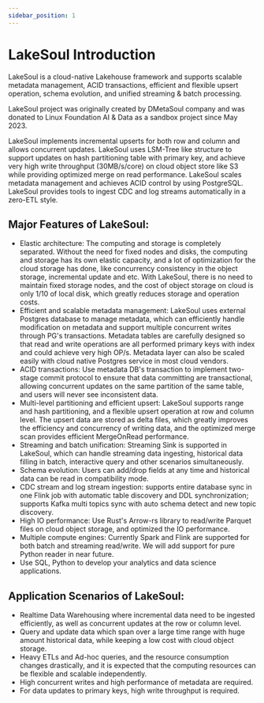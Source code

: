 ```yaml
---
sidebar_position: 1
---
```


# LakeSoul Introduction

<!--
SPDX-FileCopyrightText: 2023 LakeSoul Contributors

SPDX-License-Identifier: Apache-2.0
-->

LakeSoul is a cloud-native Lakehouse framework and supports scalable metadata management, ACID transactions, efficient and flexible upsert operation, schema evolution, and unified streaming & batch processing.

LakeSoul project was originally created by DMetaSoul company and was donated to Linux Foundation AI & Data as a sandbox project since May 2023.

LakeSoul implements incremental upserts for both row and column and allows concurrent updates. LakeSoul uses LSM-Tree like structure to support updates on hash partitioning table with primary key, and achieve very high write throughput (30MB/s/core) on cloud object store like S3 while providing optimized merge on read performance. LakeSoul scales metadata management and achieves ACID control by using PostgreSQL. LakeSoul provides tools to ingest CDC and log streams automatically in a zero-ETL style.

## Major Features of LakeSoul:

* Elastic architecture: The computing and storage is completely separated. Without the need for fixed nodes and disks, the computing and storage has its own elastic capacity, and a lot of optimization for the cloud storage has done, like concurrency consistency in the object storage, incremental update and etc. With LakeSoul, there is no need to maintain fixed storage nodes, and the cost of object storage on cloud is only 1/10 of local disk, which greatly reduces storage and operation costs.
* Efficient and scalable metadata management: LakeSoul uses external Postgres database to manage metadata, which can efficiently handle modification on metadata and support multiple concurrent writes through PG's transactions. Metadata tables are carefully designed so that read and write operations are all performed primary keys with index and could achieve very high OP/s. Metadata layer can also be scaled easily with cloud native Postgres service in most cloud vendors.
* ACID transactions: Use metadata DB's transaction to implement two-stage commit protocol to ensure that data committing are transactional, allowing concurrent updates on the same partition of the same table, and users will never see inconsistent data.
* Multi-level partitioning and efficient upsert: LakeSoul supports range and hash partitioning, and a flexible upsert operation at row and column level. The upsert data are stored as delta files, which greatly improves the efficiency and concurrency of writing data, and the optimized merge scan provides efficient MergeOnRead performance.
* Streaming and batch unification: Streaming Sink is supported in LakeSoul, which can handle streaming data ingesting, historical data filling in batch, interactive query and other scenarios simultaneously.
* Schema evolution: Users can add/drop fields at any time and historical data can be read in compatibility mode.
* CDC stream and log stream ingestion: supports entire database sync in one Flink job with automatic table discovery and DDL synchronization; supports Kafka multi topics sync with auto schema detect and new topic discovery.
* High IO performance: Use Rust's Arrow-rs library to read/write Parquet files on cloud object storage, and optimized the IO performance.
* Multiple compute engines: Currently Spark and Flink are supported for both batch and streaming read/write. We will add support for pure Python reader in near future.
* Use SQL, Python to develop your analytics and data science applications.

## Application Scenarios of LakeSoul:
* Realtime Data Warehousing where incremental data need to be ingested efficiently, as well as concurrent updates at the row or column level.
* Query and update data which span over a large time range with huge amount historical data, while keeping a low cost with cloud object storage.
* Heavy ETLs and Ad-hoc queries, and the resource consumption changes drastically, and it is expected that the computing resources can be flexible and scalable independently.
* High concurrent writes and high performance of metadata are required.
* For data updates to primary keys, high write throughput is required.